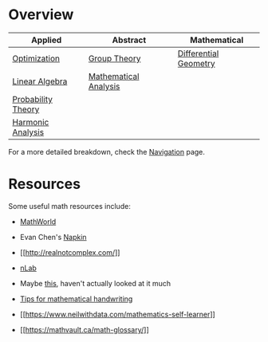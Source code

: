 # Overview

|Applied|Abstract|Mathematical|
|------|---------|-------------|
|[Optimization](./Mathematical-Optimization/)|[Group Theory](./Abstract-Algebra/Group-Theory/)|[Differential Geometry](./Differential-Geometry/)|
|[Linear Algebra](./Linear-Algebra/)|[Mathematical Analysis](./Mathematical-Analysis/)||
|[Probability Theory](./Probability-Theory/)|
|[Harmonic Analysis](./Harmonic-Analysis/)|





For a more detailed breakdown, check the [Navigation](./Navigation) page.

# Resources

Some useful math resources include:

* [MathWorld](https://mathworld.wolfram.com/)
* Evan Chen's [Napkin](https://web.evanchen.cc/napkin.html)
* [[http://realnotcomplex.com/]]
* [nLab](https://ncatlab.org/nlab/show/HomePage)
* Maybe [this](https://github.com/rossant/awesome-math), haven't actually looked at it much

* [Tips for mathematical handwriting](https://johnkerl.org/doc/ortho/ortho.html)
* [[https://www.neilwithdata.com/mathematics-self-learner]]
* [[https://mathvault.ca/math-glossary/]]